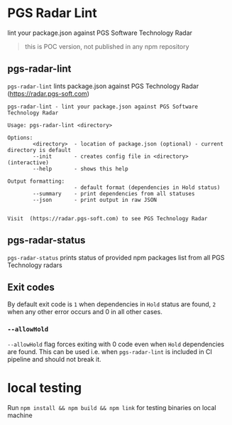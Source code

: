 # PGS Radar Lint
lint your package.json against PGS Software Technology Radar
> this is POC version, not published in any npm repository


## pgs-radar-lint
`pgs-radar-lint` lints package.json against  PGS Technology Radar (https://radar.pgs-soft.com)

```
pgs-radar-lint - lint your package.json against PGS Software Technology Radar

Usage: pgs-radar-lint <directory>

Options:
        <directory>  - location of package.json (optional) - current directory is default
        --init       - creates config file in <directory> (interactive)
        --help       - shows this help

Output formatting:
                     - default format (dependencies in Hold status)
        --summary    - print dependencies from all statuses
        --json       - print output in raw JSON


Visit  (https://radar.pgs-soft.com) to see PGS Technology Radar
```
## pgs-radar-status

`pgs-radar-status` prints status of provided npm packages list from all PGS Technology radars

## Exit codes
By default exit code is `1` when dependencies in `Hold` status are found, `2` when any other error occurs and 0 in all other cases.
### `--allowHold`
`--allowHold` flag forces exiting with 0 code even when `Hold` dependencies are found. This can be used i.e. when `pgs-radar-lint` is included in CI pipeline and should not break it.
# local testing
Run `npm install && npm build && npm link` for testing binaries on local machine

